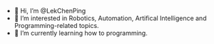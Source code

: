 - 👋 Hi, I’m @LekChenPing
- 👀 I’m interested in Robotics, Automation, Artifical Intelligence and Programming-related topics.
- 🌱 I’m currently learning how to programming. 

<!---
LekChenPing/LekChenPing is a ✨ special ✨ repository because its `README.md` (this file) appears on your GitHub profile.
You can click the Preview link to take a look at your changes.
--->
